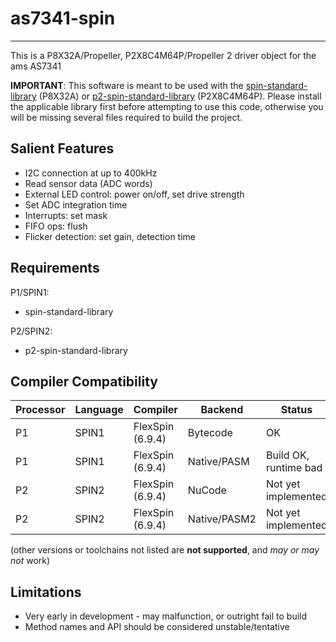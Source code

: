 # as7341-spin 
-------------

This is a P8X32A/Propeller, P2X8C4M64P/Propeller 2 driver object for the ams AS7341

**IMPORTANT**: This software is meant to be used with the [spin-standard-library](https://github.com/avsa242/spin-standard-library) (P8X32A) or [p2-spin-standard-library](https://github.com/avsa242/p2-spin-standard-library) (P2X8C4M64P). Please install the applicable library first before attempting to use this code, otherwise you will be missing several files required to build the project.


## Salient Features

* I2C connection at up to 400kHz
* Read sensor data (ADC words)
* External LED control: power on/off, set drive strength
* Set ADC integration time
* Interrupts: set mask
* FIFO ops: flush
* Flicker detection: set gain, detection time


## Requirements

P1/SPIN1:
* spin-standard-library

P2/SPIN2:
* p2-spin-standard-library


## Compiler Compatibility

| Processor | Language | Compiler               | Backend      | Status                |
|-----------|----------|------------------------|--------------|-----------------------|
| P1        | SPIN1    | FlexSpin (6.9.4)       | Bytecode     | OK                    |
| P1        | SPIN1    | FlexSpin (6.9.4)       | Native/PASM  | Build OK, runtime bad |
| P2        | SPIN2    | FlexSpin (6.9.4)       | NuCode       | Not yet implemented   |
| P2        | SPIN2    | FlexSpin (6.9.4)       | Native/PASM2 | Not yet implemented   |

(other versions or toolchains not listed are __not supported__, and _may or may not_ work)


## Limitations

* Very early in development - may malfunction, or outright fail to build
* Method names and API should be considered unstable/tentative

